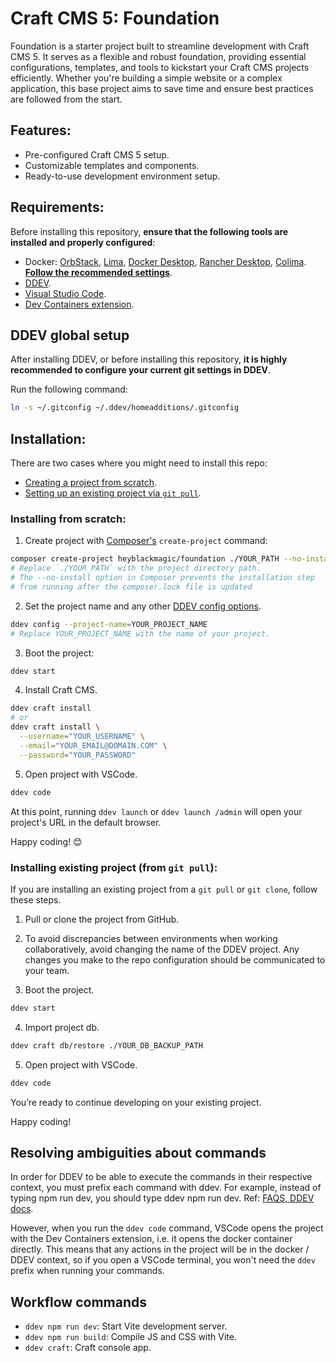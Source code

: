 # Craft CMS 5: Foundation

Foundation is a starter project built to streamline development with Craft CMS 5. It serves as a flexible and robust foundation, providing essential configurations, templates, and tools to kickstart your Craft CMS projects efficiently. Whether you're building a simple website or a complex application, this base project aims to save time and ensure best practices are followed from the start.

## Features:

- Pre-configured Craft CMS 5 setup.
- Customizable templates and components.
- Ready-to-use development environment setup.

## Requirements:

Before installing this repository, **ensure that the following tools are installed and properly configured**:

- Docker: [OrbStack](https://orbstack.dev/), [Lima](https://github.com/lima-vm/lima), [Docker Desktop](https://www.docker.com/products/docker-desktop/), [Rancher Desktop](https://rancherdesktop.io/), [Colima](https://github.com/abiosoft/colima). **[Follow the recommended settings](https://ddev.readthedocs.io/en/stable/users/install/docker-installation/#macos)**.
- [DDEV](https://ddev.readthedocs.io/en/stable/users/install/ddev-installation/#macos).
- [Visual Studio Code](https://code.visualstudio.com/).
- [Dev Containers extension](https://marketplace.visualstudio.com/items?itemName=ms-vscode-remote.remote-containers).

## DDEV global setup

After installing DDEV, or before installing this repository, **it is highly recommended to configure your current git settings in DDEV**.

Run the following command:

```bash
ln -s ~/.gitconfig ~/.ddev/homeadditions/.gitconfig
```

## Installation:

There are two cases where you might need to install this repo:

- [Creating a project from scratch](#installing-from-scratch).
- [Setting up an existing project via `git pull`](#installing-existing-project-from-git-pull).

### Installing from scratch:

1. Create project with [Composer's](https://getcomposer.org/) `create-project` command:

```bash
composer create-project heyblackmagic/foundation ./YOUR_PATH --no-install
# Replace `./YOUR_PATH` with the project directory path.
# The --no-install option in Composer prevents the installation step
# from running after the composer.lock file is updated
```

2. Set the project name and any other [DDEV config options](https://ddev.readthedocs.io/en/stable/users/configuration/config/).

```bash
ddev config --project-name=YOUR_PROJECT_NAME
# Replace YOUR_PROJECT_NAME with the name of your project.
```

3. Boot the project:

```bash
ddev start
```

4. Install Craft CMS.

```bash
ddev craft install
# or
ddev craft install \
  --username="YOUR_USERNAME" \
  --email="YOUR_EMAIL@DOMAIN.COM" \
  --password="YOUR_PASSWORD"
```

5. Open project with VSCode.

```bash
ddev code
```

At this point, running `ddev launch` or `ddev launch /admin` will open your project's URL in the default browser.

Happy coding! 😊

### Installing existing project (from `git pull`):

If you are installing an existing project from a `git pull` or `git clone`, follow these steps.

1. Pull or clone the project from GitHub.

2. To avoid discrepancies between environments when working collaboratively, avoid changing the name of the DDEV project. Any changes you make to the repo configuration should be communicated to your team.

3. Boot the project.

```bash
ddev start
```

4. Import project db.

```bash
ddev craft db/restore ./YOUR_DB_BACKUP_PATH
```

5. Open project with VSCode.

```bash
ddev code
```

You’re ready to continue developing on your existing project.

Happy coding!

## Resolving ambiguities about commands

In order for DDEV to be able to execute the commands in their respective context, you must prefix each command with ddev. For example, instead of typing npm run dev, you should type ddev npm run dev.
Ref: [FAQS, DDEV docs](https://ddev.readthedocs.io/en/stable/users/usage/faq/#why-do-i-have-to-type-ddev-in-front-of-so-many-commands).

However, when you run the `ddev code` command, VSCode opens the project with the Dev Containers extension, i.e. it opens the docker container directly. This means that any actions in the project will be in the docker / DDEV context, so if you open a VSCode terminal, you won't need the `ddev` prefix when running your commands.

## Workflow commands

- `ddev npm run dev`: Start Vite development server.
- `ddev npm run build`: Compile JS and CSS with Vite.
- `ddev craft`: Craft console app.
